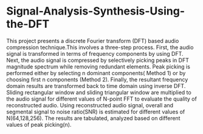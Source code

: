 # Signal-Analysis-Synthesis-Using-the-DFT

This project presents a discrete Fourier transform (DFT) based
audio compression technique.This involves a three-step process.
First, the audio signal is transformed in terms of frequency
components by using DFT. Next, the audio signal
is compressed by selectively picking peaks in DFT magnitude
spectrum while removing redundant elements. Peak
picking is performed either by selecting n dominant components(
Method 1) or by choosing first n components (Method
2). Finally, the resultant frequency domain results are transformed
back to time domain using inverse DFT. Sliding
rectangular window and sliding triangular window are multiplied
to the audio signal for different values of N-point FFT
to evaluate the quality of reconstructed audio. Using reconstructed
audio signal, overall and segmental signal to noise
ratio(SNR) is estimated for different values of N(64,128,256).
The results are tabulated, analyzed based on different values
of peak picking(n).
